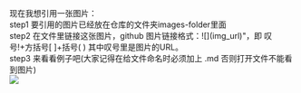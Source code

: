 现在我想引用一张图片：  
step1 要引用的图片已经放在仓库的文件夹images-folder里面  
step2 在文件里链接这张图片，github 图片链接格式：\!\[]\(img_url)"，即 叹号!+方括号[ ]+括号( ) 其中叹号里是图片的URL。  
step3 来看看例子吧(大家记得在给文件命名时必须加上 .md 否则打开文件不能看到图片)  
![](https://github.com/bigbeats/Git-Github-notes-for-study/blob/master/images-folder/TeamLogo.png)
